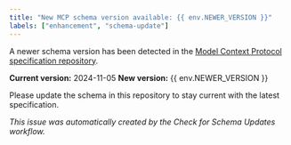 ```yaml
---
title: "New MCP schema version available: {{ env.NEWER_VERSION }}"
labels: ["enhancement", "schema-update"]
---
```

A newer schema version has been detected in the [Model Context Protocol specification repository](https://github.com/modelcontextprotocol/specification).

**Current version:** 2024-11-05
**New version:** {{ env.NEWER_VERSION }}

Please update the schema in this repository to stay current with the latest specification.

*This issue was automatically created by the Check for Schema Updates workflow.*